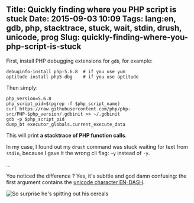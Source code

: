 Title: Quickly finding where you PHP script is stuck
Date: 2015-09-03 10:09
Tags: lang:en, gdb, php, stacktrace, stuck, wait, stdin, drush, unicode, prog
Slug: quickly-finding-where-you-php-script-is-stuck
---
First, install PHP debugging extensions for `gdb`, for example:
```
debuginfo-install php-5.6.8  # if you use yum
aptitude install php5-dbg    # if you use aptitude
```

Then simply:
```
php_version=5.6.8
php_script_pid=$(pgrep -f $php_script_name)
curl https://raw.githubusercontent.com/php/php-src/PHP-$php_version/.gdbinit >> ~/.gdbinit
gdb -p $php_script_pid
dump_bt executor_globals.current_execute_data
```

This will print **a stacktrace of PHP function calls**.

In my case, I found out my `drush` command was stuck waiting for text from `stdin`, because I gave it the wrong cli flag: `–y` instead of `-y`.

...

You noticed the difference ?
Yes, it's subttle and god damn confusing: the first argument contains the [unicode character EN-DASH](http://www.fileformat.info/info/unicode/char/2013/index.htm).

<img alt="So surprise he's spitting out his cereals" src="images/wwcb/cereal-guy-cereal-guy-spitting.png">

